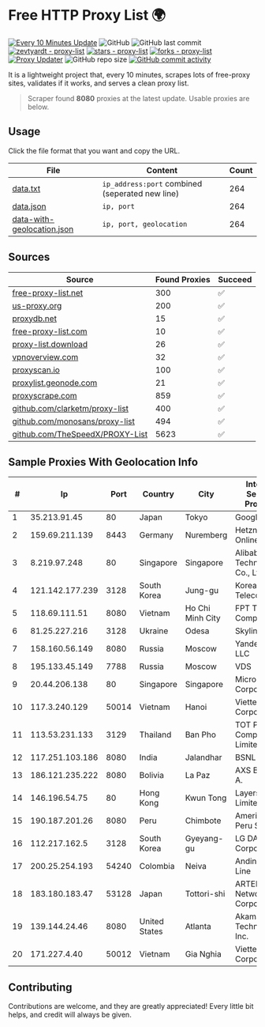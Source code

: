 
# Free HTTP Proxy List 🌍

[![Every 10 Minutes Update](https://github.com/mertguvencli/http-proxy-list/actions/workflows/main.yml/badge.svg?branch=main)](https://github.com/mertguvencli/http-proxy-list/actions/workflows/main.yml)
![GitHub](https://img.shields.io/github/license/mertguvencli/http-proxy-list)
![GitHub last commit](https://img.shields.io/github/last-commit/mertguvencli/http-proxy-list)
[![zevtyardt - proxy-list](https://img.shields.io/static/v1?label=zevtyardt&message=proxy-list&color=blue&logo=github)](https://github.com/zevtyardt/proxy-list "Go to GitHub repo")
[![stars - proxy-list](https://img.shields.io/github/stars/zevtyardt/proxy-list?style=social)](https://github.com/zevtyardt/proxy-list)
[![forks - proxy-list](https://img.shields.io/github/forks/zevtyardt/proxy-list?style=social)](https://github.com/zevtyardt/proxy-list)
[![Proxy Updater](https://github.com/zevtyardt/proxy-list/workflows/Proxy%20Updater/badge.svg)](https://github.com/zevtyardt/proxy-list/actions?query=workflow:"Proxy+Updater")
![GitHub repo size](https://img.shields.io/github/repo-size/zevtyardt/proxy-list)
[![GitHub commit activity](https://img.shields.io/github/commit-activity/m/zevtyardt/proxy-list?logo=commits)](https://github.com/zevtyardt/proxy-list/commits/main)

It is a lightweight project that, every 10 minutes, scrapes lots of free-proxy sites, validates if it works, and serves a clean proxy list.

> Scraper found **8080** proxies at the latest update. Usable proxies are below.

## Usage

Click the file format that you want and copy the URL.

|File|Content|Count|
|----|-------|-----|
|[data.txt](https://raw.githubusercontent.com/mertguvencli/http-proxy-list/main/proxy-list/data.txt)|`ip_address:port` combined (seperated new line)|264|
|[data.json](https://raw.githubusercontent.com/mertguvencli/http-proxy-list/main/proxy-list/data.json)|`ip, port`|264|
|[data-with-geolocation.json](https://raw.githubusercontent.com/mertguvencli/http-proxy-list/main/proxy-list/data-with-geolocation.json)|`ip, port, geolocation`|264|

## Sources

|Source|Found Proxies|Succeed|
|------|-------------|-------|
|[free-proxy-list.net](https://free-proxy-list.net)|300|✅|
|[us-proxy.org](https://www.us-proxy.org)|200|✅|
|[proxydb.net](http://proxydb.net)|15|✅|
|[free-proxy-list.com](https://free-proxy-list.com/?page=&port=&type%5B%5D=http&type%5B%5D=https&up_time=0&search=Search)|10|✅|
|[proxy-list.download](https://www.proxy-list.download/HTTP)|26|✅|
|[vpnoverview.com](https://vpnoverview.com/privacy/anonymous-browsing/free-proxy-servers)|32|✅|
|[proxyscan.io](https://www.proxyscan.io)|100|✅|
|[proxylist.geonode.com](https://proxylist.geonode.com/api/proxy-list?limit=300&page=1&sort_by=lastChecked&sort_type=desc&protocols=http,https)|21|✅|
|[proxyscrape.com](https://api.proxyscrape.com/v2/?request=displayproxies&protocol=http&timeout=10000&country=all&ssl=all&anonymity=all)|859|✅|
|[github.com/clarketm/proxy-list](https://raw.githubusercontent.com/clarketm/proxy-list/master/proxy-list-raw.txt)|400|✅|
|[github.com/monosans/proxy-list](https://raw.githubusercontent.com/monosans/proxy-list/main/proxies/http.txt)|494|✅|
|[github.com/TheSpeedX/PROXY-List](https://raw.githubusercontent.com/TheSpeedX/PROXY-List/master/http.txt)|5623|✅|


## Sample Proxies With Geolocation Info

|#|Ip|Port|Country|City|Internet Service Provider|
|-|--|----|-------|----|-------------------------|
|1|35.213.91.45|80|Japan|Tokyo|Google LLC|
|2|159.69.211.139|8443|Germany|Nuremberg|Hetzner Online GmbH|
|3|8.219.97.248|80|Singapore|Singapore|Alibaba (US) Technology Co., Ltd.|
|4|121.142.177.239|3128|South Korea|Jung-gu|Korea Telecom|
|5|118.69.111.51|8080|Vietnam|Ho Chi Minh City|FPT Telecom Company|
|6|81.25.227.216|3128|Ukraine|Odesa|Skyline ISP|
|7|158.160.56.149|8080|Russia|Moscow|Yandex.Cloud LLC|
|8|195.133.45.149|7788|Russia|Moscow|VDS|
|9|20.44.206.138|80|Singapore|Singapore|Microsoft Corporation|
|10|117.3.240.129|50014|Vietnam|Hanoi|Viettel Corporation|
|11|113.53.231.133|3129|Thailand|Ban Pho|TOT Public Company Limited|
|12|117.251.103.186|8080|India|Jalandhar|BSNL Internet|
|13|186.121.235.222|8080|Bolivia|La Paz|AXS Bolivia S. A.|
|14|146.196.54.75|80|Hong Kong|Kwun Tong|Layerstack Limited|
|15|190.187.201.26|8080|Peru|Chimbote|Americatel Peru S.A.|
|16|112.217.162.5|3128|South Korea|Gyeyang-gu|LG DACOM Corporation|
|17|200.25.254.193|54240|Colombia|Neiva|Andinet ON Line|
|18|183.180.183.47|53128|Japan|Tottori-shi|ARTERIA Networks Corporation|
|19|139.144.24.46|8080|United States|Atlanta|Akamai Technologies, Inc.|
|20|171.227.4.40|50012|Vietnam|Gia Nghia|Viettel Corporation|



## Contributing

Contributions are welcome, and they are greatly appreciated! Every
little bit helps, and credit will always be given.

